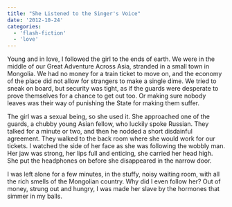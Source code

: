 ```yaml
---
title: "She Listened to the Singer's Voice"
date: '2012-10-24'
categories:
  - 'flash-fiction'
  - 'love'
---
```


Young and in love, I followed the girl to the ends of earth. We were in the
middle of our Great Adventure Across Asia, stranded in a small town in Mongolia.
We had no money for a train ticket to move on, and the economy of the place did
not allow for strangers to make a single dime. We tried to sneak on board, but
security was tight, as if the guards were desperate to prove themselves for a
chance to get out too. Or making sure nobody leaves was their way of punishing
the State for making them suffer.

The girl was a sexual being, so she used it. She approached one of the guards, a
chubby young Asian fellow, who luckily spoke Russian. They talked for a minute
or two, and then he nodded a short disdainful agreement. They walked to the back
room where she would work for our tickets. I watched the side of her face as she
was following the wobbly man. Her jaw was strong, her lips full and enticing,
she carried her head high. She put the headphones on before she disappeared in
the narrow door.

I was left alone for a few minutes, in the stuffy, noisy waiting room, with all
the rich smells of the Mongolian country. Why did I even follow her? Out of
money, strung out and hungry, I was made her slave by the hormones that simmer
in my balls.
